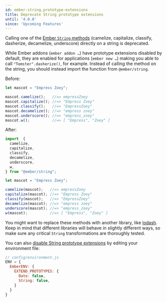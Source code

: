 ```yaml
---
id: ember-string.prototype-extensions
title: Deprecate String prototype extensions
until: '4.0.0'
since: 'Upcoming Features'
---
```


Calling one of the [Ember `String` methods](https://api.emberjs.com/ember/3.22/classes/String) (camelize, capitalize, classify, dasherize, decamelize, underscore) directly on a string is deprecated.

While Ember addons (`ember addon …`) have prototype extensions disabled by default, they are enabled for applications (`ember new …`) making you able to call `"Tomster".dasherize()`, for example.
Instead of calling the method on the string, you should instead import the function from `@ember/string`.

Before:

```js
let mascot = "Empress Zoey";

mascot.camelize();   //=> empressZoey
mascot.capitalize(); //=> "Empress Zoey"
mascot.classify();   //=> "EmpressZoey"
mascot.decamelize(); //=> "empress zoey"
mascot.underscore(); //=> "empress_zoey"
mascot.w();          //=> [ "Empress", "Zoey" ]
```

After:

```js
import  {
  camelize,
  capitalize, 
  classify, 
  decamelize,
  underscore, 
  w, 
} from "@ember/string";

let mascot = "Empress Zoey";

camelize(mascot);   //=> empressZoey
capitalize(mascot); //=> "Empress Zoey"
classify(mascot);   //=> "EmpressZoey"
decamelize(mascot); //=> "empress zoey"
underscore(mascot); //=> "empress_zoey"
w(mascot);          //=> [ "Empress", "Zoey" ]
```

You might want to replace these methods with another library, like [lodash](https://lodash.com/).
Keep in mind that different libraries will behave in slightly different ways, so make sure any critical `String` transformations are thoroughly tested.

You can also [disable String prototype extensions](https://guides.emberjs.com/release/configuring-ember/disabling-prototype-extensions/) by editing your environment file:

```js
// config/environment.js
ENV = {
  EmberENV: {
    EXTEND_PROTOTYPES: {
      Date: false,
      String: false,
    }
  }
}
```